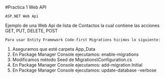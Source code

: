 #Practica 1 Web API

	ASP.NET Web Api 
	
Ejemplo de una Web Api de lista de Contactos la cual contiene las acciones GET, PUT, DELETE, POST
		
	Para usar Entity Framework Code-first Migrations hicimos lo siguiente:

1. Aseguramos que esté carpeta App_Data 
2. En Package Manager Console ejecutamos: enable-migrations
3. Modificamos método Seed de Migrations\Configuration.cs 
4. En Package Manager Console ejecutamos: add-migration Initial 
5. En Package Manager Console ejecutamos: update-database -verbose
